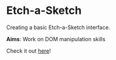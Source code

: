 # Etch-a-Sketch
Creating a basic Etch-a-Sketch interface.

**Aims**: Work on DOM manipulation skills

Check it out [here](https://chico-oliveira.github.io/etch-a-sketch/)!